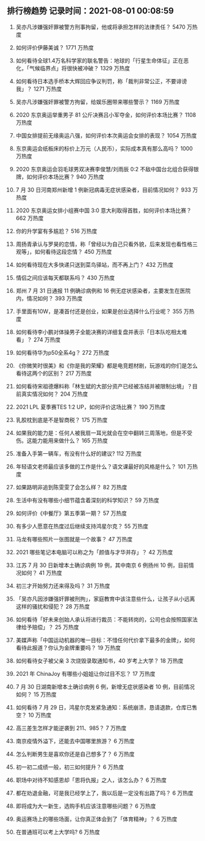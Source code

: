 
## 排行榜趋势 记录时间：2021-08-01 00:08:59
  
  1. 吴亦凡涉嫌强奸罪被警方刑事拘留，他或将承担怎样的法律责任？ 5470 万热度
    
  2. 如何评价伊藤美诚？ 1771 万热度
    
  3. 如何看待全球1.4万名科学家的联名警告：地球的「行星生命体征」正在恶化，「气候临界点」将很快被冲破？ 1329 万热度
    
  4. 如何看待日本选手桥本大辉回应争议判罚，称「裁判非常公正，不要诽谤我」？ 1271 万热度
    
  5. 吴亦凡涉嫌强奸罪被警方拘留，给娱乐圈带来哪些警示？ 1169 万热度
    
  6. 2020 东京奥运举重男子 81 公斤决赛吕小军夺金，如何评价本场比赛？ 1108 万热度
    
  7. 中国女排提前无缘奥运八强，如何评价本次奥运会女排的表现？ 1054 万热度
    
  8. 东京奥运会纸板床的标价上万元（人民币），实际成本真有那么高吗？ 1000 万热度
    
  9. 2020 东京奥运会羽毛球男双决赛李俊慧/刘雨辰 0:2 不敌中国台北组合获得银牌，如何评价本场比赛？ 940 万热度
    
  10. 7 月 30 日河南郑州新增 1 例新冠病毒无症状感染者，目前情况如何？ 933 万热度
    
  11. 2020 东京奥运女排小组赛中国 3:0 意大利取得首胜，如何评价本场比赛？ 662 万热度
    
  12. 你的升学宴有多尴尬？ 516 万热度
    
  13. 周扬青承认与罗昊的恋情，称「曾经以为自己只看外貌，后来发现也看性格三观等」，如何看待这段恋情？ 450 万热度
    
  14. 如何看待现在大多快递只送到菜鸟驿站，而不再上门？ 432 万热度
    
  15. 情侣之间应该每天都联系吗？ 430 万热度
    
  16. 郑州 7 月 31 日通报 11 例确诊病例和 16 例无症状感染者，主要发生在医院内，情况如何？ 393 万热度
    
  17. 手里面有10W，是凑首付还是创业，如果是创业选择什么行业呢？ 355 万热度
    
  18. 如何看待李小鹏对体操男子全能决赛的详细复盘并表示「日本队吃相太难看」？ 274 万热度
    
  19. 如何看待华为p50全系4g？ 272 万热度
    
  20. 《你微笑时很美》和《你是我的荣耀》都是电竞题材剧，玩游戏的你们是怎么看待这两个的区别？ 217 万热度
    
  21. 如何看待宋祖德爆料称「林生斌的大部分资产已经被冻结并被限制出境」？目前真实情况如何？ 204 万热度
    
  22. 2021 LPL 夏季赛TES 1:2 UP，如何评价这场比赛？ 190 万热度
    
  23. 乳胶枕到底是不是智商税？ 175 万热度
    
  24. 如果我的能力是：任何人被我扇一耳光就会在空中翻转三周落地，但是不受伤。这能力能用来做什么？ 165 万热度
    
  25. 准备入手第一辆车，有没有什么好的建议? 112 万热度
    
  26. 年轻语文老师最应该多做的工作是什么？语文课最好的风格是什么？ 101 万热度
    
  27. 如果路明非追到陈雯雯了会怎么样？ 82 万热度
    
  28. 生活中有没有哪些小细节蕴含着深刻的科学知识？ 59 万热度
    
  29. 如何评价《中餐厅》第五季第一期？ 57 万热度
    
  30. 有多少人愿意在热度过后继续支持鸿星尔克？ 55 万热度
    
  31. 马龙有哪些照片一张图就是一个故事？ 47 万热度
    
  32. 2021 哪些笔记本电脑可以称之为「颜值与才华并存」？ 42 万热度
    
  33. 江苏 7 月 30 日新增本土确诊病例 19 例，其中南京 6 例扬州 10 例，目前情况如何？ 41 万热度
    
  34. 初三才开始努力还来得及吗？ 31 万热度
    
  35. 「吴亦凡因涉嫌强奸罪被刑拘」，家庭教育中该注意些什么，让孩子从小远离这样的骚扰和侵犯？ 28 万热度
    
  36. 如何看待「好未来创始人承认将进行裁员：不能转岗的，公司也会按照国家法律给予赔偿」？ 25 万热度
    
  37. 美媒声称「中国运动机器的唯一目标：不惜任何代价拿下最多的金牌」，如何看待此报道？你认为金牌重要吗？ 19 万热度
    
  38. 如何看待女子被父亲 3 次烧毁录取通知书，40 岁考上大学？ 18 万热度
    
  39. 2021 年 ChinaJoy 有哪些小姐姐让你过目不忘？ 17 万热度
    
  40. 7 月 30 日湖南新增本土确诊病例 6 例，新增无症状感染者 10 例，目前情况如何？ 15 万热度
    
  41. 如何看待 7 月 29 日，鸿星尔克发紧急通知：系统崩溃，恳请退款，仓库已售空？ 10 万热度
    
  42. 高三差生怎样才能逆袭到 211、985？ 7 万热度
    
  43. 南京疫情外溢下，还能去中国哪里旅游？ 6 万热度
    
  44. 怎么判断男生是喜欢你还是自己想多了？ 6 万热度
    
  45. 初一初二成绩一般，初三如何提升？ 6 万热度
    
  46. 职场中对待不知感恩却「恩将仇报」之人，该怎么办？ 6 万热度
    
  47. 都在劝退金融，可是我已经学上了，我以后是一定没有出路了吗？ 6 万热度
    
  48. 即将成为大一新生，选购手机应该注意哪些问题？ 6 万热度
    
  49. 奥运赛场上的哪些场面，让你真正体会到了「体育精神」？ 6 万热度
    
  50. 在普通班可以考上大学吗? 6 万热度
    